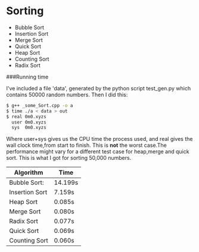 Sorting 
=======

* Bubble Sort
* Insertion Sort
* Merge Sort
* Quick Sort
* Heap Sort
* Counting Sort
* Radix Sort

###Running time

I've included a file 'data', generated by the python script test_gen.py which contains 50000 random numbers.
Then I did this:

```sh
$ g++ _some_Sort.cpp -o a
$ time ./a < data > out
$ real 0m0.xyzs
  user 0m0.xyzs
  sys  0m0.xyzs	

``` 

Where user+sys gives us the CPU time the process used, and real gives the wall clock time,from start to finish.
This is **not** the worst case.The performance might vary for a different test case for heap,merge and quick sort.
This is what I got for sorting 50,000 numbers.
                    
| Algorithm     | Time |
|---------------|------|
| Bubble Sort:  | 14.199s|
| Insertion Sort |  7.159s|
| Heap Sort      |  0.085s|
| Merge Sort    |  0.080s | 
| Radix Sort    |  0.077s|
| Quick Sort     |  0.069s |  
| Counting Sort  |  0.060s|

